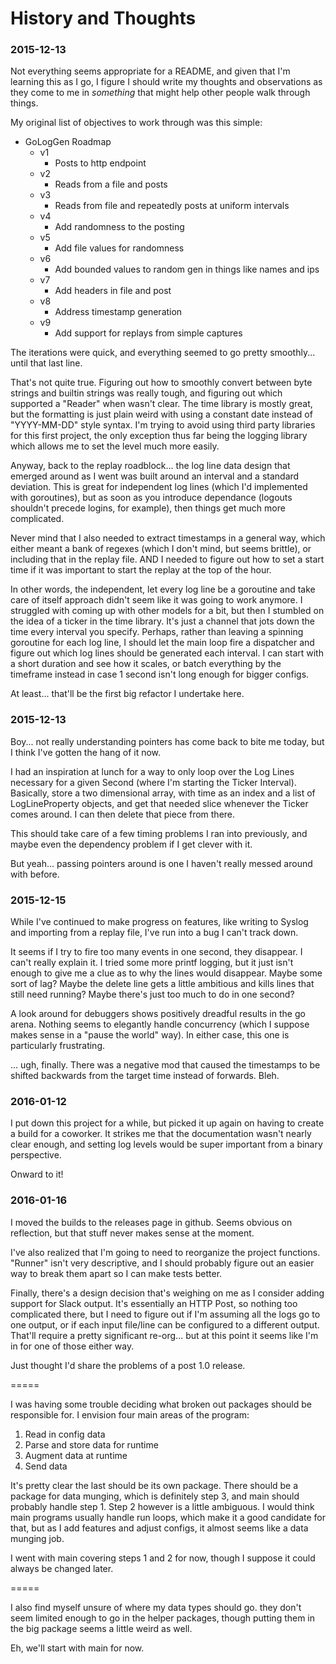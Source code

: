 # History and Thoughts

### 2015-12-13

Not everything seems appropriate for a README, and given that I'm learning this as I go, I figure I should write my thoughts and observations as they come to me in _something_ that might help other people walk through things.

My original list of objectives to work through was this simple:
* GoLogGen Roadmap
  * v1
    * Posts to http endpoint
  * v2
    * Reads from a file and posts
  * v3
    * Reads from file and repeatedly posts at uniform intervals
  * v4
    * Add randomness to the posting
  * v5
    * Add file values for randomness
  * v6
    * Add bounded values to random gen in things like names and ips
  * v7
    * Add headers in file and post
  * v8
    * Address timestamp generation
  * v9
    * Add support for replays from simple captures

The iterations were quick, and everything seemed to go pretty smoothly... until that last line.

That's not quite true. Figuring out how to smoothly convert between byte strings and builtin strings was really tough, and figuring out which supported a "Reader" when wasn't clear. The time library is mostly great, but the formatting is just plain weird with using a constant date instead of "YYYY-MM-DD" style syntax. I'm trying to avoid using third party libraries for this first project, the only exception thus far being the logging library which allows me to set the level much more easily.

Anyway, back to the replay roadblock... the log line data design that emerged around as I went was built around an interval and a standard deviation. This is great for independent log lines (which I'd implemented with goroutines), but as soon as you introduce dependance (logouts shouldn't precede logins, for example), then things get much more complicated.

Never mind that I also needed to extract timestamps in a general way, which either meant a bank of regexes (which I don't mind, but seems brittle), or including that in the replay file. AND I needed to figure out how to set a start time if it was important to start the replay at the top of the hour.

In other words, the independent, let every log line be a goroutine and take care of itself approach didn't seem like it was going to work anymore. I struggled with coming up with other models for a bit, but then I stumbled on the idea of a ticker in the time library. It's just a channel that jots down the time every interval you specify. Perhaps, rather than leaving a spinning goroutine for each log line, I should let the main loop fire a dispatcher and figure out which log lines should be generated each interval. I can start with a short duration and see how it scales, or batch everything by the timeframe instead in case 1 second isn't long enough for bigger configs.

At least... that'll be the first big refactor I undertake here.

### 2015-12-13

Boy... not really understanding pointers has come back to bite me today, but I think I've gotten the hang of it now.

I had an inspiration at lunch for a way to only loop over the Log Lines necessary for a given Second (where I'm starting the Ticker Interval). Basically, store a two dimensional array, with time as an index and a list of LogLineProperty objects, and get that needed slice whenever the Ticker comes around. I can then delete that piece from there.

This should take care of a few timing problems I ran into previously, and maybe even the dependency problem if I get clever with it.

But yeah... passing pointers around is one I haven't really messed around with before.

### 2015-12-15

While I've continued to make progress on features, like writing to Syslog and importing from a replay file, I've run into a bug I can't track down.

It seems if I try to fire too many events in one second, they disappear. I can't really explain it. I tried some more printf logging, but it just isn't enough to give me a clue as to why the lines would disappear. Maybe some sort of lag? Maybe the delete line gets a little ambitious and kills lines that still need running? Maybe there's just too much to do in one second?

A look around for debuggers shows positively dreadful results in the go arena. Nothing seems to elegantly handle concurrency (which I suppose makes sense in a "pause the world" way). In either case, this one is particularly frustrating.

... ugh, finally. There was a negative mod that caused the timestamps to be shifted backwards from the target time instead of forwards. Bleh.

### 2016-01-12

I put down this project for a while, but picked it up again on having to create a build for a coworker. It strikes me that the documentation wasn't nearly clear enough, and setting log levels would be super important from a binary perspective.

Onward to it!

### 2016-01-16

I moved the builds to the releases page in github. Seems obvious on reflection, but that stuff never makes sense at the moment.

I've also realized that I'm going to need to reorganize the project functions. "Runner" isn't very descriptive, and I should probably figure out an easier way to break them apart so I can make tests better.

Finally, there's a design decision that's weighing on me as I consider adding support for Slack output. It's essentially an HTTP Post, so nothing too complicated there, but I need to figure out if I'm assuming all the logs go to one output, or if each input file/line can be configured to a different output. That'll require a pretty significant re-org... but at this point it seems like I'm in for one of those either way.

Just thought I'd share the problems of a post 1.0 release.

=====

I was having some trouble deciding what broken out packages should be responsible for. I envision four main areas of the program:

1. Read in config data
2. Parse and store data for runtime
3. Augment data at runtime
4. Send data

It's pretty clear the last should be its own package. There should be a package for data munging, which is definitely step 3, and main should probably handle step 1. Step 2 however is a little ambiguous. I would think main programs usually handle run loops, which make it a good candidate for that, but as I add features and adjust configs, it almost seems like a data munging job.

I went with main covering steps 1 and 2 for now, though I suppose it could always be changed later.

=====

I also find myself unsure of where my data types should go. they don't seem limited enough to go in the helper packages, though putting them in the big package seems a little weird as well.

Eh, we'll start with main for now.
